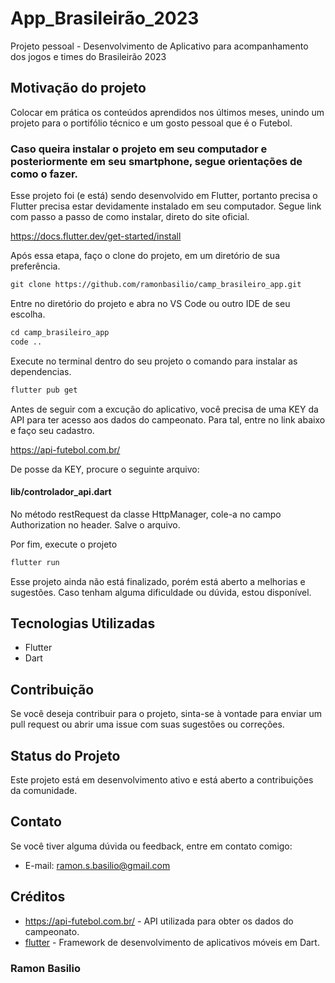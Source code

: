 # App_Brasileirão_2023

Projeto pessoal - Desenvolvimento de Aplicativo para acompanhamento dos jogos e times do Brasileirão 2023

## Motivação do projeto

Colocar em prática os conteúdos aprendidos nos últimos meses, unindo um projeto para o portifólio técnico e um gosto pessoal que é o Futebol.


### Caso queira instalar o projeto em seu computador e posteriormente em seu smartphone, segue orientações de como o fazer.

Esse projeto foi (e está) sendo desenvolvido em Flutter, portanto precisa o Flutter precisa estar devidamente instalado em seu computador. Segue link com passo a passo de como instalar, direto do site oficial.

https://docs.flutter.dev/get-started/install


Após essa etapa, faço o clone do projeto, em um diretório de sua preferência.
```diff
git clone https://github.com/ramonbasilio/camp_brasileiro_app.git
```

Entre no diretório do projeto e abra no VS Code ou outro IDE de seu escolha.
```diff
cd camp_brasileiro_app
code ..
```

Execute no terminal dentro do seu projeto o comando para instalar as dependencias.
```diff
flutter pub get
```

Antes de seguir com a excução do aplicativo, você precisa de uma KEY da API para ter acesso aos dados do campeonato. Para tal, entre no link abaixo e faço seu cadastro. 

https://api-futebol.com.br/


De posse da KEY, procure o seguinte arquivo:
#### lib/controlador_api.dart

No método restRequest da classe HttpManager, cole-a no campo Authorization no header. Salve o arquivo.

Por fim, execute o projeto
```diff
flutter run
```

Esse projeto ainda não está finalizado, porém está aberto a melhorias e sugestões. Caso tenham alguma dificuldade ou dúvida, estou disponível.


## Tecnologias Utilizadas

- Flutter
- Dart

## Contribuição

Se você deseja contribuir para o projeto, sinta-se à vontade para enviar um pull request ou abrir uma issue com suas sugestões ou correções.

## Status do Projeto

Este projeto está em desenvolvimento ativo e está aberto a contribuições da comunidade.

## Contato

Se você tiver alguma dúvida ou feedback, entre em contato comigo:

- E-mail: ramon.s.basilio@gmail.com

## Créditos

- https://api-futebol.com.br/ - API utilizada para obter os dados do campeonato.
- [flutter](https://flutter.dev) - Framework de desenvolvimento de aplicativos móveis em Dart.




### Ramon Basilio





